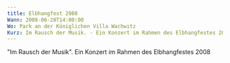 ```yaml
---
title: Elbhangfest 2008
Wann: 2008-06-28T14:00:00
Wo: Park an der Königlichen Villa Wachwitz
Kurz: Im Rausch der Musik. - Ein Konzert im Rahmen des Elbhangfestes 2008
---
```


"Im Rausch der Musik".
Ein Konzert im Rahmen des Elbhangfestes 2008